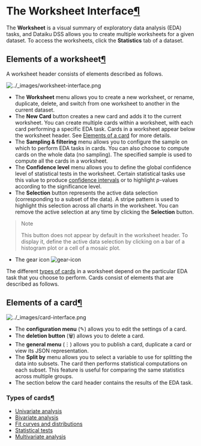 The Worksheet Interface[¶](#the-worksheet-interface "Permalink to this heading")
================================================================================


The **Worksheet** is a visual summary of exploratory data analysis (EDA) tasks, and Dataiku DSS allows you to create multiple worksheets for a given dataset. To access the worksheets, click the **Statistics** tab of a dataset.



Elements of a worksheet[¶](#elements-of-a-worksheet "Permalink to this heading")
--------------------------------------------------------------------------------


A worksheet header consists of elements described as follows.


![../_images/worksheet-interface.png](../_images/worksheet-interface.png)
* The **Worksheet** menu allows you to create a new worksheet, or rename, duplicate, delete, and switch from one worksheet to another in the current dataset.
* The **New Card** button creates a new card and adds it to the current worksheet. You can create multiple cards within a worksheet, with each card performing a specific EDA task. Cards in a worksheet appear below the worksheet header. See [Elements of a card](#card-elements) for more details.
* The **Sampling \& filtering** menu allows you to configure the sample on which to perform EDA tasks in cards. You can also choose to compute cards on the whole data (no sampling). The specified sample is used to compute all the cards in a worksheet.
* The **Confidence level** menu allows you to define the global confidence level of statistical tests in the worksheet. Certain statistical tasks use this value to produce [confidence intervals](http://www.stat.yale.edu/Courses/1997-98/101/confint.htm) or to highlight *p*\-values according to the significance level.
* The **Selection** button represents the active data selection (corresponding to a subset of the data). A stripe pattern is used to highlight this selection across all charts in the worksheet. You can remove the active selection at any time by clicking the **Selection** button.



> Note
> 
> 
> This button does not appear by default in the worksheet header. To display it, define the active data selection by clicking on a bar of a histogram plot or a cell of a mosaic plot.
* The gear icon ![gear-icon](../_images/gear_icon.png)


The different [types of cards](#types-of-cards) in a worksheet depend on the particular EDA task that you choose to perform. Cards consist of elements that are described as follows.




Elements of a card[¶](#elements-of-a-card "Permalink to this heading")
----------------------------------------------------------------------


![../_images/card-interface.png](../_images/card-interface.png)
* The **configuration menu** (✎) allows you to edit the settings of a card.
* The **deletion button** (🗑) allows you to delete a card.
* The **general menu** (⋮) allows you to publish a card, duplicate a card or view its JSON representation.
* The **Split by** menu allows you to select a variable to use for splitting the data into subsets. The card then performs statistical computations on each subset. This feature is useful for comparing the same statistics across multiple groups.
* The section below the card header contains the results of the EDA task.



### Types of cards[¶](#types-of-cards "Permalink to this heading")


* [Univariate analysis](univariate.html)
* [Bivariate analysis](bivariate.html)
* [Fit curves and distributions](fit.html)
* [Statistical tests](tests.html)
* [Multivariate analysis](multivariate.html)